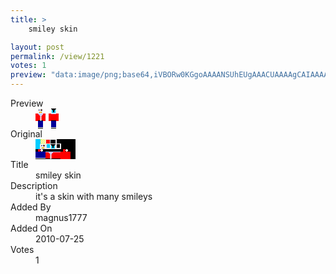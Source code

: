 ```yaml
---
title: >
    smiley skin

layout: post
permalink: /view/1221
votes: 1
preview: "data:image/png;base64,iVBORw0KGgoAAAANSUhEUgAAACUAAAAgCAIAAAAaMSbnAAAABnRSTlMA/wD/AP5AXyvrAAAA/ElEQVRIie2X0RGCMAyGE48BJCO4gq7AKO7gLDiKK8AKjJA6AfGhJ1d6KQ2K+NL/elwITb+kXFtAkRHecu4Jmur6qPojIR5Uf4jQe3gRkQUziZmzzphHRM2t9oasR0InS7cAlZaO8wYSqSnnkRdUYbA8n5/AcorrA4B6aCbbnR7b8pT62raPjNXqRJ1MAMAN14MlvIJg0QyJpM7+/XsF+QHA2nCMuvRajJFnUdx7NnTC842U7ELAtjCd91tJojGz/kjGWUuPoDa9Psc8XUt9pb5EfaHCw8hYnwUx268R73qAXC2pW8L3Xu+FV3iF9z/e3t+D0X6W/6FakCX8BRusJ5OPKxJHAAAAAElFTkSuQmCC"
---
```

<dl class="side-by-side">
<dt>Preview</dt>
<dd>
    <img class="preview" src="data:image/png;base64,iVBORw0KGgoAAAANSUhEUgAAACUAAAAgCAIAAAAaMSbnAAAABnRSTlMA/wD/AP5AXyvrAAAA/ElEQVRIie2X0RGCMAyGE48BJCO4gq7AKO7gLDiKK8AKjJA6AfGhJ1d6KQ2K+NL/elwITb+kXFtAkRHecu4Jmur6qPojIR5Uf4jQe3gRkQUziZmzzphHRM2t9oasR0InS7cAlZaO8wYSqSnnkRdUYbA8n5/AcorrA4B6aCbbnR7b8pT62raPjNXqRJ1MAMAN14MlvIJg0QyJpM7+/XsF+QHA2nCMuvRajJFnUdx7NnTC842U7ELAtjCd91tJojGz/kjGWUuPoDa9Psc8XUt9pb5EfaHCw8hYnwUx268R73qAXC2pW8L3Xu+FV3iF9z/e3t+D0X6W/6FakCX8BRusJ5OPKxJHAAAAAElFTkSuQmCC">
</dd>
<dt>Original</dt>
<dd>
    <img class="preview" src="data:image/png;base64,iVBORw0KGgoAAAANSUhEUgAAAEAAAAAgCAYAAACinX6EAAAA+0lEQVR42u2Y2RWEIAxF05M92ZM9UQstRPiQcXJYD5MJSz6e2xHhXRMMAhjEnNwWrbVhT49/JQAQUgFAznyA4x4UU42x4QGUzC8PoGR+CwCaApoCmgJVILgkBqBpkIn2PREwLID34EoAcgZKb3kYAP7G4/y8UYwZyLX357RjAnjtCHiuvcxPDaBlDlgGAJrjS9sBuE4I5v1xb3S0RNgUKTBvHUAu0GpujGqNdXz5Dsb5ccE2PgWwewpc2CPjJktOpVaatWIHEOuU09AUAFIQ/m1eFACFIGFeAUgDeD5TUubFAdT8N9QI0AjQCJAF0LtUXSACeGv33jUEN4AbrZZ1K+S825oAAAAASUVORK5CYII=">
</dd>
<dt>Title</dt>
<dd>smiley skin</dd>
<dt>Description</dt>
<dd>it's a skin with many smileys</dd>
<dt>Added By</dt>
<dd>magnus1777</dd>
<dt>Added On</dt>
<dd>2010-07-25</dd>
<dt>Votes</dt>
<dd>1</dd>
</dl>
